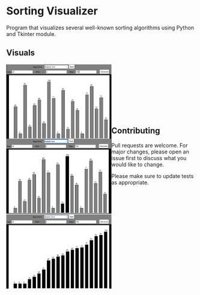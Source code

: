 # Sorting Visualizer

Program that visualizes several well-known sorting algorithms using Python and Tkinter module.

## Visuals
  
<img align="left" src="README_IMGS/Main.png" alt="alt text" width="280">
<img align="left" src="README_IMGS/Sorting.png" alt="alt text" width="280">
<img align="left" src="README_IMGS/Sorted.png" alt="alt text" width="280">

<br><br><br><br><br><br><br><br>

## Contributing
Pull requests are welcome. For major changes, please open an issue first to discuss what you would like to change.

Please make sure to update tests as appropriate.
